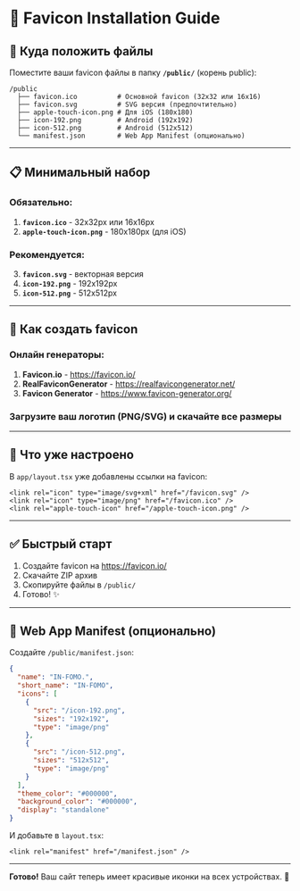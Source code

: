 # 🎨 Favicon Installation Guide

## 📁 Куда положить файлы

Поместите ваши favicon файлы в папку **`/public/`** (корень public):

```
/public
  ├── favicon.ico          # Основной favicon (32x32 или 16x16)
  ├── favicon.svg          # SVG версия (предпочтительно)
  ├── apple-touch-icon.png # Для iOS (180x180)
  ├── icon-192.png         # Android (192x192)
  ├── icon-512.png         # Android (512x512)
  └── manifest.json        # Web App Manifest (опционально)
```

---

## 📋 Минимальный набор

### Обязательно:
1. **`favicon.ico`** - 32x32px или 16x16px
2. **`apple-touch-icon.png`** - 180x180px (для iOS)

### Рекомендуется:
3. **`favicon.svg`** - векторная версия
4. **`icon-192.png`** - 192x192px
5. **`icon-512.png`** - 512x512px

---

## 🎨 Как создать favicon

### Онлайн генераторы:
1. **Favicon.io** - https://favicon.io/
2. **RealFaviconGenerator** - https://realfavicongenerator.net/
3. **Favicon Generator** - https://www.favicon-generator.org/

### Загрузите ваш логотип (PNG/SVG) и скачайте все размеры

---

## 🔧 Что уже настроено

В `app/layout.tsx` уже добавлены ссылки на favicon:

```tsx
<link rel="icon" type="image/svg+xml" href="/favicon.svg" />
<link rel="icon" type="image/png" href="/favicon.ico" />
<link rel="apple-touch-icon" href="/apple-touch-icon.png" />
```

---

## ✅ Быстрый старт

1. Создайте favicon на https://favicon.io/
2. Скачайте ZIP архив
3. Скопируйте файлы в `/public/`
4. Готово! ✨

---

## 📱 Web App Manifest (опционально)

Создайте `/public/manifest.json`:

```json
{
  "name": "IN-FOMO.",
  "short_name": "IN-FOMO",
  "icons": [
    {
      "src": "/icon-192.png",
      "sizes": "192x192",
      "type": "image/png"
    },
    {
      "src": "/icon-512.png",
      "sizes": "512x512",
      "type": "image/png"
    }
  ],
  "theme_color": "#000000",
  "background_color": "#000000",
  "display": "standalone"
}
```

И добавьте в `layout.tsx`:
```tsx
<link rel="manifest" href="/manifest.json" />
```

---

**Готово!** Ваш сайт теперь имеет красивые иконки на всех устройствах. 🎉

